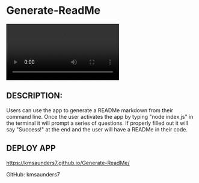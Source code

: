 # Generate-ReadMe

![Video of command line- application use](assets\VidofProject.webm)

## DESCRIPTION:

Users can use the app to generate a READMe markdown from their command line. Once the user activates the app by typing "node index.js" in the terminal it will prompt a series of questions. If properly filled out it will say "Success!" at the end and the user will have a READMe in their code. 


## DEPLOY APP

https://kmsaunders7.github.io/Generate-ReadMe/

GitHub: kmsaunders7
